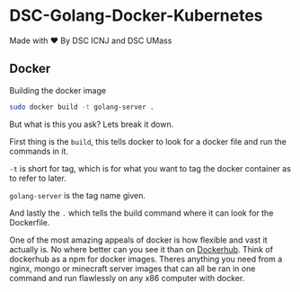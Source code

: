 # DSC-Golang-Docker-Kubernetes

Made with :heart: By DSC ICNJ and DSC UMass




## Docker

Building the docker image

```bash 
sudo docker build -t golang-server .
```

But what is this you ask? Lets break it down.

First thing is the `build`, this tells docker to look for a docker file and run the commands in it.

`-t` is short for tag, which is for what you want to tag the docker container as to refer to later. 

`golang-server` is the tag name given.

And lastly the `.` which tells the build command where it can look for the Dockerfile.


One of the most amazing appeals of docker is how flexible and vast it actually is. No where better can you see it than on [Dockerhub](https://hub.docker.com/). Think of dockerhub as a npm for docker images. Theres anything you need from a nginx, mongo or minecraft server images that can all be ran in one command and run flawlessly on any x86 computer with docker.

